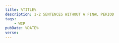```yaml
---
title: %TITLE%
description: 1-2 SENTENCES WITHOUT A FINAL PERIOD
tags:
    - WIP
pubDate: %DATE%
verse: 
---
```



